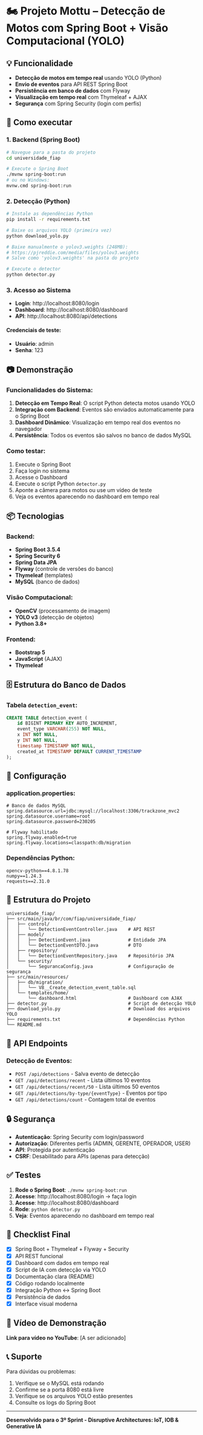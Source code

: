 # 🏍️ Projeto Mottu – Detecção de Motos com Spring Boot + Visão Computacional (YOLO)

## 💡 Funcionalidade
- **Detecção de motos em tempo real** usando YOLO (Python)
- **Envio de eventos** para API REST Spring Boot
- **Persistência em banco de dados** com Flyway
- **Visualização em tempo real** com Thymeleaf + AJAX
- **Segurança** com Spring Security (login com perfis)

## 🚀 Como executar

### 1. Backend (Spring Boot)
```bash
# Navegue para a pasta do projeto
cd universidade_fiap

# Execute o Spring Boot
./mvnw spring-boot:run
# ou no Windows:
mvnw.cmd spring-boot:run
```

### 2. Detecção (Python)
```bash
# Instale as dependências Python
pip install -r requirements.txt

# Baixe os arquivos YOLO (primeira vez)
python download_yolo.py

# Baixe manualmente o yolov3.weights (248MB):
# https://pjreddie.com/media/files/yolov3.weights
# Salve como 'yolov3.weights' na pasta do projeto

# Execute o detector
python detector.py
```

### 3. Acesso ao Sistema
- **Login**: http://localhost:8080/login
- **Dashboard**: http://localhost:8080/dashboard
- **API**: http://localhost:8080/api/detections

#### Credenciais de teste:
- **Usuário**: admin
- **Senha**: 123

## 📷 Demonstração

### Funcionalidades do Sistema:
1. **Detecção em Tempo Real**: O script Python detecta motos usando YOLO
2. **Integração com Backend**: Eventos são enviados automaticamente para o Spring Boot
3. **Dashboard Dinâmico**: Visualização em tempo real dos eventos no navegador
4. **Persistência**: Todos os eventos são salvos no banco de dados MySQL

### Como testar:
1. Execute o Spring Boot
2. Faça login no sistema
3. Acesse o Dashboard
4. Execute o script Python `detector.py`
5. Aponte a câmera para motos ou use um vídeo de teste
6. Veja os eventos aparecendo no dashboard em tempo real

## 📦 Tecnologias

### Backend:
- **Spring Boot 3.5.4**
- **Spring Security 6**
- **Spring Data JPA**
- **Flyway** (controle de versões do banco)
- **Thymeleaf** (templates)
- **MySQL** (banco de dados)

### Visão Computacional:
- **OpenCV** (processamento de imagem)
- **YOLO v3** (detecção de objetos)
- **Python 3.8+**

### Frontend:
- **Bootstrap 5**
- **JavaScript** (AJAX)
- **Thymeleaf**

## 🗄️ Estrutura do Banco de Dados

### Tabela `detection_event`:
```sql
CREATE TABLE detection_event (
    id BIGINT PRIMARY KEY AUTO_INCREMENT,
    event_type VARCHAR(255) NOT NULL,
    x INT NOT NULL,
    y INT NOT NULL,
    timestamp TIMESTAMP NOT NULL,
    created_at TIMESTAMP DEFAULT CURRENT_TIMESTAMP
);
```

## 🔧 Configuração

### application.properties:
```properties
# Banco de dados MySQL
spring.datasource.url=jdbc:mysql://localhost:3306/trackzone_mvc2
spring.datasource.username=root
spring.datasource.password=230205

# Flyway habilitado
spring.flyway.enabled=true
spring.flyway.locations=classpath:db/migration
```

### Dependências Python:
```
opencv-python==4.8.1.78
numpy==1.24.3
requests==2.31.0
```

## 📁 Estrutura do Projeto

```
universidade_fiap/
├── src/main/java/br/com/fiap/universidade_fiap/
│   ├── control/
│   │   └── DetectionEventController.java    # API REST
│   ├── model/
│   │   ├── DetectionEvent.java              # Entidade JPA
│   │   └── DetectionEventDTO.java           # DTO
│   ├── repository/
│   │   └── DetectionEventRepository.java    # Repositório JPA
│   └── security/
│       └── SegurancaConfig.java             # Configuração de segurança
├── src/main/resources/
│   ├── db/migration/
│   │   └── V8__Create_detection_event_table.sql
│   └── templates/home/
│       └── dashboard.html                   # Dashboard com AJAX
├── detector.py                              # Script de detecção YOLO
├── download_yolo.py                         # Download dos arquivos YOLO
├── requirements.txt                         # Dependências Python
└── README.md
```

## 🎯 API Endpoints

### Detecção de Eventos:
- `POST /api/detections` - Salva evento de detecção
- `GET /api/detections/recent` - Lista últimos 10 eventos
- `GET /api/detections/recent/50` - Lista últimos 50 eventos
- `GET /api/detections/by-type/{eventType}` - Eventos por tipo
- `GET /api/detections/count` - Contagem total de eventos

## 🔒 Segurança

- **Autenticação**: Spring Security com login/password
- **Autorização**: Diferentes perfis (ADMIN, GERENTE, OPERADOR, USER)
- **API**: Protegida por autenticação
- **CSRF**: Desabilitado para APIs (apenas para detecção)

## ✅ Testes

1. **Rode o Spring Boot**: `./mvnw spring-boot:run`
2. **Acesse**: http://localhost:8080/login → faça login
3. **Acesse**: http://localhost:8080/dashboard
4. **Rode**: `python detector.py`
5. **Veja**: Eventos aparecendo no dashboard em tempo real

## 🚨 Checklist Final

- [x] Spring Boot + Thymeleaf + Flyway + Security
- [x] API REST funcional
- [x] Dashboard com dados em tempo real
- [x] Script de IA com detecção via YOLO
- [x] Documentação clara (README)
- [x] Código rodando localmente
- [x] Integração Python ↔ Spring Boot
- [x] Persistência de dados
- [x] Interface visual moderna

## 🎥 Vídeo de Demonstração

**Link para vídeo no YouTube**: [A ser adicionado]

## 📞 Suporte

Para dúvidas ou problemas:
1. Verifique se o MySQL está rodando
2. Confirme se a porta 8080 está livre
3. Verifique se os arquivos YOLO estão presentes
4. Consulte os logs do Spring Boot

---

**Desenvolvido para o 3º Sprint - Disruptive Architectures: IoT, IOB & Generative IA**